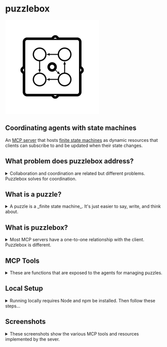 # puzzlebox
![puzzlebox](images/puzzlebox.png)

## Coordinating agents with state machines 

An [MCP server](https://github.com/modelcontextprotocol/specification/tree/main) that hosts  [finite state machines](https://en.wikipedia.org/wiki/Finite-state_machine) as dynamic resources that clients can subscribe to and be updated when their state changes.

## What problem does puzzlebox address?

<details>
<summary>Collaboration and coordination are related but different problems. Puzzlebox solves for coordination.</summary>

Marshalling multiple agents toward a big goal is tougher than just breaking down a request into tasks, assigning them to available agents and enabling collaboration between them. 

Just as a few agents can collaborate to complete a small project, several teams of process-aware agents need to operate within distinct project phases to tackle long horizon efforts.

Consider enterprise-level software development processes:

* A large software project typically moves through a multi-step, occasionally backtracking path from inception to design to building to testing to documentation to marketing to production. 

* Different teams are focused on different aspects over time, informed by what's gone before and with an eye toward an ever-changing goal that is refined according to lessons learned. 

With puzzlebox, members of agentic teams can be made process-aware.

### Scenario: Teams passing the torch

Three agents are working. The current state of their shared puzzle is "Specification". 
* Agent 1 is specifying the domain language.
* Agent 2 is defining project scope.
* Agent 3 is producing the specification document.
* The agents collaborate to reach the final specification document.
* Once the spec is done, Agent 3 initiates a transition to "Design" state.
  * First, the spec is checked by an exit guard (i.e., LLM sampling) for completeness. 
    * If problems are found, the state transition is canceled and the team continues.
    * If acceptable, the state changes to "Design". 
      * The "Specification" agents are monitoring the puzzle and should clock out now. 
        * Their long (and expensive) contexts have been distilled into the specification.
        * The "Design" team picks from here, with the spec as a resource and their contexts fresh and role-specific.

</details>

## What is a puzzle?

<details>

<summary>A puzzle is a _finite state machine_. It's just easier to say, write, and think about.</summary>

Imagine the Rubik's Cube puzzle. It has 43 quintillion states, and to transition between them, you act upon it by rotating the intersecting planes of the mechanism.

### Properties of a puzzle
- A finite number of discrete states, e.g., "Series Concept and Tone", "World Building", "Arc Plotting", "Episode Planning", "Plotline Blending", "Episode Outline", "Script Writing" etc.
- Each state may have any number of actions (including 0) that initiate transition to another state.
- There is an initial state.
- There is a current state that may differ after actions have been performed on the puzzle.
- Transitions can be canceled by state exit and enter guards, e.g., Consult LLM via client sampling request.

### A Simple Example
```json
{
  "initialState": "LOBBY",
  "states": {
    "LOBBY": {
      "name": "LOBBY",
      "actions": {
        "START_GAME": { "name": "START_GAME", "targetState": "PLAYING" }
      }
    },
    "PLAYING":  {
      "name": "PLAYING",
      "actions": {
        "END_GAME": { "name": "END_GAME", "targetState": "GAME_OVER" }
      }
    },
    "GAME_OVER": {
      "name": "GAME_OVER",
      "actions": {
        "RESTART": { "name": "RESTART", "targetState": "PLAYING" }
      }
    }
  }
}
```

</details>

## What is puzzlebox?

<details>

<summary>Most MCP servers have a one-to-one relationship with the client. Puzzlebox is different.</summary>

Puzzlebox is an **MCP Server** implementation that:
  - Supports multiple client connections that can create and monitor shared, dynamic resources. 
  - Manages puzzle instances
  - Exposes tools for: 
    - Adding puzzles
    - Getting a snapshot of the state and available actions for a given puzzle in the box
    - Performing actions on a given puzzle in the box that trigger state transitions
  - Exposes registered puzzles as resources
    - Clients can use the `Puzzle Snapshot` resource template to fetch the resource by ID
    - Resource URI is `puzzlebox:/puzzle/{puzzleId}`
    - Clients can subscribe/unsubscribe to individual resource URIs

### How It Works
1. Clients connect to a puzzlebox SSE server.
2. Clients register puzzles with the server.
3. Clients can subscribe to a given puzzle to receive updates when its state changes.
4. Clients perform actions on puzzles that may change their state and available actions.
5. The puzzlebox server ensures that any attempted action is valid for the current state of the given puzzle.
6. If an action is valid, a transition to the target state is initiated.
7. During transition, optional exit and enter guards may send sampling requests to the client, the results of which could lead to cancellation of the transition (think acceptance testing by stakeholders)
8. If guards pass, the state transition completes.
9. When a client receives a resource updated notification, they can either read the resource or use the `get_puzzle_snapshot` tool to get the current state and available actions.
10. Clients update their UI based on the new state.

</details>

## MCP Tools
<details>
<summary>These are functions that are exposed to the agents for managing puzzles.</summary>

### ⚙️ **`add_puzzle`**
#### Add a new instance of a puzzle (finite state machine).
- **Inputs:** None
- **Returns:** JSON object with boolean `success` and `puzzleId`

### ⚙️ **`get_puzzle_snapshot`**
#### Get a snapshot of a puzzle (its current state and available actions).
- **Inputs:** `puzzleId`
- **Returns:** JSON object with `currentState` and `availableActions` array
- **Note:** MCP clients that don't support resource subscriptions can poll this tool to watch for state changes.

### ⚙️ **`perform_action_on_puzzle`**
#### Perform an action on a puzzle (attempt a state transition).
- **Inputs:** `puzzleId` and `actionName`
- **Returns:** JSON object with `currentState` and `availableActions` array

### ⚙️ **`count_puzzles`**
#### Get the count of registered puzzles
- **Inputs:** None
- **Returns:** JSON object with current `count` of registered puzzles

</details>

## Local Setup
<details>
<summary>
Running locally requires Node and npm be installed. Then follow these steps...
</summary>

### Install Dependencies

- `cd /path/to/puzzlebox/`
- `npm install`

### Build

- `npm run build`
- Builds the MCP server runtime at `/dist/index.js`

### Start

- `npm run start`
- Launches an SSE-based/MCP server on port `:3001` with endpoint `/sse`
- **MUST BE LAUNCHED BEFORE RUNNING INSPECTOR**

### Inspector

- `npm run inspector`
- Runs the [Model Context Protocol Inspector](https://modelcontextprotocol.io/docs/tools/inspector)
- The Inspector UI will be available at: http://localhost:5173
- In the Inspector UI:
  - Make sure `Transport Type` is set to `SSE`
  - Make sure `URL` is set to http://localhost:3001/sse
  - Click its **"Connect"** button to connect to the puzzlebox server.
    - You should see Green light 🟢and **"Connected"** message.
  - Click its **List Tools** button

### Format

- `npm run format`
- Runs `prettier` on the code, adjusting formatting

### Typecheck

- `npm run typecheck`
- Runs `tsc` with args to check and report type issues

### Lint

- `npm run lint`
- Runs `eslint` to non-destructively check for and report syntax problems

### LintFix

- `npm run lint:fix`
- Runs `eslint` to check for and fix syntax problems

### Test

- `npm run test`
- Run the unit tests

</details>

## Screenshots
<details><summary>These screenshots show the various MCP tools and resources implemented by the sever.</summary>

Testing of the server was done with the official reference client - [the MCP Inspector](https://github.com/modelcontextprotocol/inspector). 

### 0 - List Tools
![0. list_tools](images/00_list_tools.png)

### 1 - Add Puzzle
![1. add_puzzle](images/1_add_puzzle.png)

### 2 - Get Puzzle Snapshot (Initial State)
![2. get_puzzle_snapshot](images/2_get_puzzle_snapshot.png)

### 3 - Perform Action On Puzzle
![3. perform_action_on_puzzle](images/3_perform_action_on_puzzle.png)

### 4 - Get Puzzle Snapshot (New State)
![4. get_puzzle_snapshot](images/4_get_puzzle_snapshot.png)

### 5 - Perform Action On Puzzle
![5. perform_action_on_puzzle](images/5_perform_action_on_puzzle.png)

### 6 - Get Puzzle Snapshot (Another New State)
![6. get_puzzle_snapshot](images/6_get_puzzle_snapshot.png)

### 7 - List Resources
![7. list resources](images/07_list_resources.png)

### 8 - Resource Template
![8. resource_template](images/08_resource_template.png)

### 9 - Unsubscribed Resource
![9. unsubscribed resource](images/09_unsubscribed_resource.png)

### 10 - Subscribed Resource
![10. unsubscribed resource](images/10_subscribed_resource.png)

### 11 - Resource Updated Notification
![11. subscribed resource updated](images/11_resource_updated.png)

</details>
